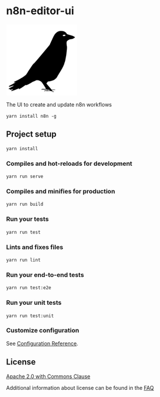 # n8n-editor-ui

![n8n.io - Workflow Automation](https://raw.githubusercontent.com/n8n-io/n8n/master/assets/n8n-logo.png)

The UI to create and update n8n workflows

```
yarn install n8n -g
```

## Project setup
```
yarn install
```

### Compiles and hot-reloads for development
```
yarn run serve
```

### Compiles and minifies for production
```
yarn run build
```

### Run your tests
```
yarn run test
```

### Lints and fixes files
```
yarn run lint
```

### Run your end-to-end tests
```
yarn run test:e2e
```

### Run your unit tests
```
yarn run test:unit
```

### Customize configuration
See [Configuration Reference](https://cli.vuejs.org/config/).


## License

[Apache 2.0 with Commons Clause](https://github.com/n8n-io/n8n/blob/master/packages/editor-ui/LICENSE.md)

Additional information about license can be found in the [FAQ](https://docs.n8n.io/#/faq?id=license)
